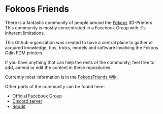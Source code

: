 # Fokoos Friends

There is a fantastic community of people around the [Fokoos](https://www.fokoostech.com/) 3D-Printers. This community is mostly concentrated in a Facebook Group with it's inherent limitations.

This Github organisation was created to have a central place to gather all acquired knowledge, tips, tricks, models and software involving the Fokoos Odin FDM printers.

If you have anything that can help the rests of the community; feel free to add, amend or edit the content in these repositories.

Currently most information is in the [FokoosFriends Wiki](https://github.com/FokoosFriends/docs/wiki).

Other parts of the community can be found here:
- [Official Facebook Group](https://www.facebook.com/groups/fokoos)
- [Discord server](https://discord.gg/tVk3KSQN)
- [Reddit](https://www.reddit.com/r/FOKOOS_3D_Printing/)

